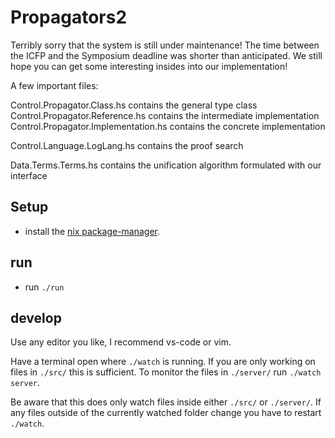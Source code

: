 # Propagators2

Terribly sorry that the system is still under maintenance! The time between the ICFP and the Symposium deadline was shorter than anticipated. We still hope you can get some interesting insides into our implementation!

A few important files:

Control.Propagator.Class.hs                 contains the general type class
Control.Propagator.Reference.hs             contains the intermediate implementation
Control.Propagator.Implementation.hs        contains the concrete implementation

Control.Language.LogLang.hs                 contains the proof search

Data.Terms.Terms.hs                         contains the unification algorithm formulated with our interface


## Setup

- install the [nix package-manager](https://nixos.org/guides/install-nix.html).

## run
- run `./run`

## develop

Use any editor you like, I recommend vs-code or vim.

Have a terminal open where `./watch` is running.
If you are only working on files in `./src/` this is sufficient.
To monitor the files in `./server/` run `./watch server`.

Be aware that this does only watch files inside either `./src/` or `./server/`.
If any files outside of the currently watched folder change you have to restart `./watch`.
